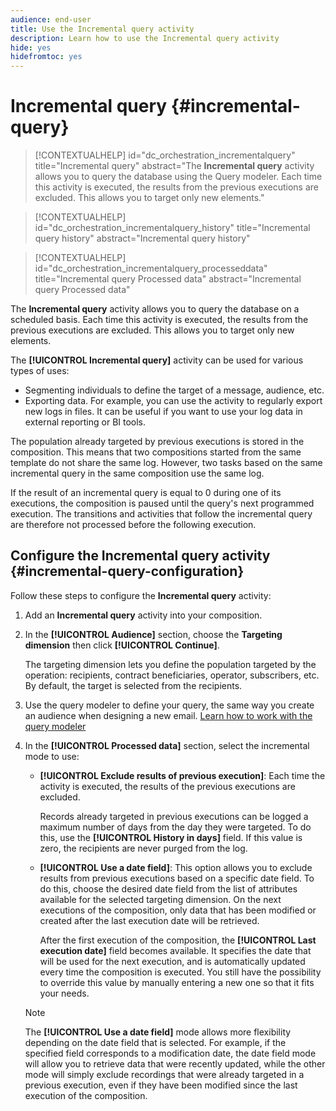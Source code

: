 ```yaml
---
audience: end-user
title: Use the Incremental query activity
description: Learn how to use the Incremental query activity
hide: yes
hidefromtoc: yes
---
```

# Incremental query {#incremental-query}

>[!CONTEXTUALHELP]
>id="dc_orchestration_incrementalquery"
>title="Incremental query"
>abstract="The **Incremental query** activity allows you to query the database using the Query modeler. Each time this activity is executed, the results from the previous executions are excluded. This allows you to target only new elements."

>[!CONTEXTUALHELP]
>id="dc_orchestration_incrementalquery_history"
>title="Incremental query history"
>abstract="Incremental query history"

>[!CONTEXTUALHELP]
>id="dc_orchestration_incrementalquery_processeddata"
>title="Incremental query Processed data"
>abstract="Incremental query Processed data"

The **Incremental query** activity allows you to query the database on a scheduled basis. Each time this activity is executed, the results from the previous executions are excluded. This allows you to target only new elements.

The **[!UICONTROL Incremental query]** activity can be used for various types of uses:

* Segmenting individuals to define the target of a message, audience, etc.
* Exporting data. For example, you can use the activity to regularly export new logs in files. It can be useful if you want to use your log data in external reporting or BI tools.

The population already targeted by previous executions is stored in the composition. This means that two compositions started from the same template do not share the same log. However, two tasks based on the same incremental query in the same composition use the same log.

If the result of an incremental query is equal to 0 during one of its executions, the composition is paused until the query's next programmed execution. The transitions and activities that follow the incremental query are therefore not processed before the following execution.

## Configure the Incremental query activity {#incremental-query-configuration} 

Follow these steps to configure the **Incremental query** activity:

1. Add an **Incremental query** activity into your composition.

1. In the **[!UICONTROL Audience]** section, choose the **Targeting dimension** then click **[!UICONTROL Continue]**.

    The targeting dimension lets you define the population targeted by the operation: recipients, contract beneficiaries, operator, subscribers, etc. By default, the target is selected from the recipients. <!--[Learn more about targeting dimensions](../../audience/about-recipients.md#targeting-dimensions)-->

1. Use the query modeler to define your query, the same way you create an audience when designing a new email. [Learn how to work with the query modeler](../../query/query-modeler-overview.md)

1. In the **[!UICONTROL Processed data]** section, select the incremental mode to use:

    * **[!UICONTROL Exclude results of previous execution]**: Each time the activity is executed, the results of the previous executions are excluded. 

        Records already targeted in previous executions can be logged a maximum number of days from the day they were targeted. To do this, use the **[!UICONTROL History in days]** field. If this value is zero, the recipients are never purged from the log.

    * **[!UICONTROL Use a date field]**: This option allows you to exclude results from previous executions based on a specific date field. To do this, choose the desired date field from the list of attributes available for the selected targeting dimension. On the next executions of the composition, only data that has been modified or created after the last execution date will be retrieved.

        After the first execution of the composition, the **[!UICONTROL Last execution date]** field becomes available. It specifies the date that will be used for the next execution, and is automatically updated every time the composition is executed. You still have the possibility to override this value by manually entering a new one so that it fits your needs.

    >[!NOTE]
    >
    >The **[!UICONTROL Use a date field]** mode allows more flexibility depending on the date field that is selected. For example, if the specified field corresponds to a modification date, the date field mode will allow you to retrieve data that were recently updated, while the other mode will simply exclude recordings that were already targeted in a previous execution, even if they have been modified since the last execution of the composition.

<!--

## Example {#incremental-query-example}

The following example shows the configuration of a workflow which filters every week the profiles in the Adobe Campaign database that are subscribed to the Yoga Newsletter service, to send them a welcome email.

![](../assets/incremental-query-example.png)

The workflow is made up of the following elements:

* A **[!UICONTROL Scheduler]** activity, to execute the workflow every Monday at 6 am.
* An **[!UICONTROL Incremental query]** activity, which targets all of the current subscribers during the first execution, then only the new subscribers of that week during the following executions.
* An **[!UICONTROL Email delivery]** activity.
-->
